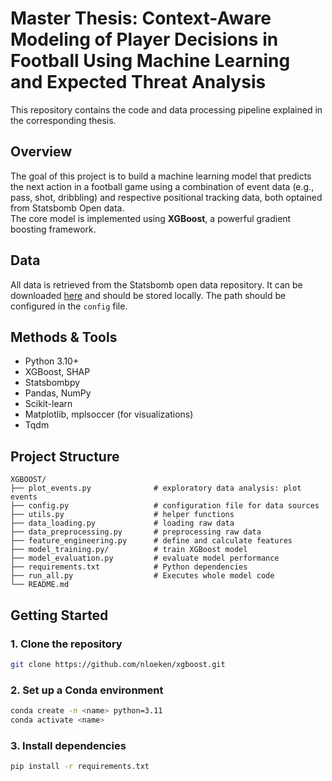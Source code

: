 # Master Thesis: Context-Aware Modeling of Player Decisions in Football Using Machine Learning and Expected Threat Analysis

This repository contains the code and data processing pipeline explained in the corresponding thesis.

## Overview

The goal of this project is to build a machine learning model that predicts the next action in a football game using a combination of event data (e.g., pass, shot, dribbling) and respective positional tracking data, both optained from Statsbomb Open data.  
The core model is implemented using **XGBoost**, a powerful gradient boosting framework.

## Data

All data is retrieved from the Statsbomb open data repository.
It can be downloaded [here](https://github.com/statsbomb/open-data) and should be stored locally. The path should be configured in the `config` file.

## Methods & Tools

- Python 3.10+
- XGBoost, SHAP
- Statsbombpy
- Pandas, NumPy
- Scikit-learn
- Matplotlib, mplsoccer (for visualizations)
- Tqdm

## Project Structure

```
XGBOOST/
├── plot_events.py              # exploratory data analysis: plot events
├── config.py                   # configuration file for data sources
├── utils.py                    # helper functions 
├── data_loading.py             # loading raw data
├── data_preprocessing.py       # preprocessing raw data
├── feature_engineering.py      # define and calculate features
├── model_training.py/          # train XGBoost model
├── model_evaluation.py         # evaluate model performance
├── requirements.txt            # Python dependencies
├── run_all.py                  # Executes whole model code
└── README.md             
```

## Getting Started

### 1. Clone the repository

```bash
git clone https://github.com/nloeken/xgboost.git
```
### 2. Set up a Conda environment

```bash
conda create -n <name> python=3.11
conda activate <name>
```

### 3. Install dependencies

```bash
pip install -r requirements.txt
```



